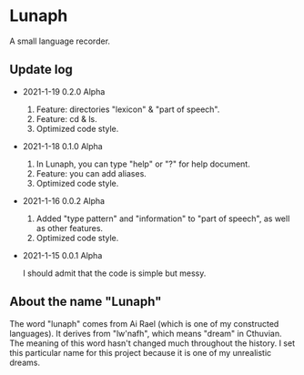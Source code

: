 # Lunaph
A small language recorder.

## Update log

- 2021-1-19 0.2.0 Alpha

  1. Feature: directories "lexicon" & "part of speech".
  2. Feature: cd & ls.
  3. Optimized code style.

- 2021-1-18 0.1.0 Alpha

  1. In Lunaph, you can type "help" or "?" for help document.
  2. Feature: you can add aliases.
  3. Optimized code style.

- 2021-1-16 0.0.2 Alpha

  1. Added "type pattern" and "information" to "part of speech", as well as other features.
  2. Optimized code style.
  
- 2021-1-15 0.0.1 Alpha

  I should admit that the code is simple but messy.

## About the name "Lunaph"

The word "lunaph" comes from Ai Rael (which is one of my constructed languages). It derives from "lw'nafh", which means "dream" in Cthuvian. The meaning of this word hasn't changed much throughout the history. I set this particular name for this project because it is one of my unrealistic dreams.